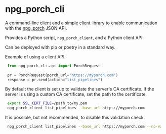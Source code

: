 # npg_porch_cli

A command-line client and a simple client library to enable communication
with the [npg_porch](https://github.com/wtsi-npg/npg_porch) JSON API.

Provides a Python script, `npg_porch_client`, and a Python client API.

Can be deployed with pip or poetry in a standard way.

Example of using a client API:

``` python
 from npg_porch_cli.api import PorchRequest
 
 pr = PorchRequest(porch_url="https://myporch.com")
 response = pr.send(action="list_pipelines")
```

By default the client is set up to validate the server's CA certificate.
If the server is using a custom CA certificate, set the path to the certificate.

``` bash
 export SSL_CERT_FILE=/path_to/my.pem
 npg_porch_client list_pipelines --base_url https://myporch.com
```

It is possible, but not recommended, to disable this validation check.

``` bash
 npg_porch_client list_pipelines --base_url https://myporch.com --no-validate_ca_cert
```
